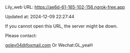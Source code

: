 Lily_web URL: https://ae6d-61-165-102-156.ngrok-free.app

Updated at: 2024-12-09 22:27:44

If you cannot open this URL, the server might be down.

Please contact: 

goley04@foxmail.com Or Wechat:GL_yeaH
